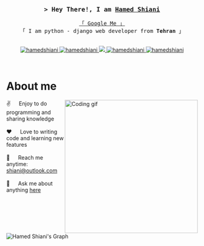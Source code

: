 <!--
<h2 align="center">
  Welcome to Hamed Shiani World!
  <img src="https://media.giphy.com/media/hvRJCLFzcasrR4ia7z/giphy.gif" width="28">
</h2>
-->

<!--
<p align="center">
  <a href="https://github.com/hamedshiani"><img src="https://readme-typing-svg.herokuapp.com/?lines=Self%20Taught%20Programmer;Front%20End%20Developer;1.5%2B%20years%20of%20coding%20experience;Always%20learning%20new%20things&center=true&width=380&height=45"></a>
</p>

 -->

<!-- Intro  -->
<h3 align="center">
        <samp>&gt; Hey There!, I am
                <b><a target="_blank" href="https://hamedshiani.com">Hamed Shiani</a></b>
        </samp>
</h3>


<p align="center"> 
  <samp>
    <a href="https://www.google.com/search?q=Al+Siam">「 Google Me 」</a>
    <br>
    「 I am python - django web developer from <b>Tehran</b> 」
    <br>
    <br>
  </samp>
</p>

<p align="center">
 <a href="https://hamedshiani.ir" target="blank">
  <img src="https://img.shields.io/badge/Website-DC143C?style=for-the-badge&logo=medium&logoColor=white" alt="hamedshiani" />
 </a>
 <a href="https://linkedin.com/in/hamedshiani" target="_blank">
  <img src="https://img.shields.io/badge/LinkedIn-0077B5?style=for-the-badge&logo=linkedin&logoColor=white" alt="hamedshiani"/>
 </a>
 <!-- <a href="https://dev.to/hamedshiani" target="_blank">
  <img src="https://img.shields.io/badge/dev.to-0A0A0A?style=for-the-badge&logo=dev.to&logoColor=white" alt="hamedshiani" />
 </a> -->
 <a href="https://twitter.com/hamedshiani" target="_blank">
  <img src="https://img.shields.io/badge/Twitter-1DA1F2?style=for-the-badge&logo=twitter&logoColor=white" />
 </a>
 <a href="https://instagram.com/hamedshiani" target="_blank">
  <img src="https://img.shields.io/badge/Instagram-fe4164?style=for-the-badge&logo=instagram&logoColor=white" alt="hamedshiani" />
 </a> 
 <a href="https://facebook.com/hamedshiani" target="_blank">
  <img src="https://img.shields.io/badge/Facebook-20BEFF?&style=for-the-badge&logo=facebook&logoColor=white" alt="hamedshiani"  />
  </a> 
</p>
<br />

<!-- About Section -->
 # About me
 
<p>
 <img align="right" width="350" src="/assets/programmer.gif" alt="Coding gif" />
  
 ✌️ &emsp; Enjoy to do programming and sharing knowledge <br/><br/>
 ❤️ &emsp; Love to writing code and learning new features<br/><br/>
 📧 &emsp; Reach me anytime: shiani@outlook.com<br/><br/>
 💬 &emsp; Ask me about anything [here](https://github.com/shiani/shiani/issues)

</p>

<br/>
<br/>
<br/>



![Hamed Shiani's Graph](https://github-readme-activity-graph.vercel.app/graph?username=shiani&custom_title=hamed%20shiani's%20GitHub%20Activity%20Graph&bg_color=0D1117&color=7F3FBF&line=7F3FBF&point=7F3FBF&area_color=FFFFFF&title_color=FFFFFF&area=true)
